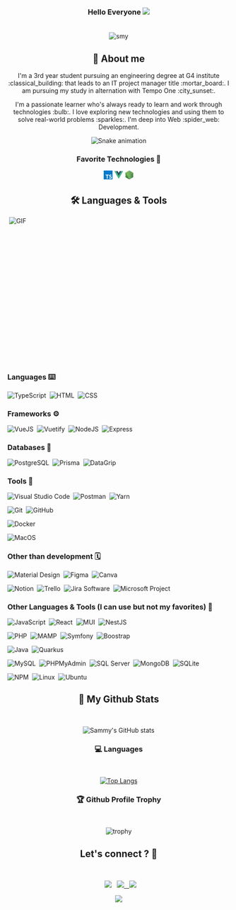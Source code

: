 ### <div align="center"> Hello Everyone <img src="https://media.giphy.com/media/hvRJCLFzcasrR4ia7z/giphy.gif" max-width="5px"> </div> <br/>

<div align="center">

<img width="812" alt="smy" src="https://user-images.githubusercontent.com/78353572/159125059-1abbb9e7-9862-4a3c-8488-5b8ec20f2f68.png">
  
## :book: About me

<p align="center">I'm a 3rd year student pursuing an engineering degree at G4 institute :classical_building: that leads to an IT project manager title :mortar_board:. I am pursuing my study in alternation with Tempo One :city_sunset:.</p>

<p align="center">I'm a passionate learner who's always ready to learn and work through technologies :bulb:. I love exploring new technologies and using them to solve real-world problems :sparkles:. I'm deep into Web :spider_web: Development.
</p>

![Snake animation](https://user-images.githubusercontent.com/78353572/169007633-272dc318-6e18-4188-859e-ebb9537c1920.svg)

<div align="center">

### Favorite Technologies 🥰

<code><img height="20" src="https://raw.githubusercontent.com/github/explore/80688e429a7d4ef2fca1e82350fe8e3517d3494d/topics/typescript/typescript.png"></code>
<code><img height="20" src="https://raw.githubusercontent.com/github/explore/80688e429a7d4ef2fca1e82350fe8e3517d3494d/topics/vue/vue.png"></code>
<code><img height="20" src="https://raw.githubusercontent.com/github/explore/80688e429a7d4ef2fca1e82350fe8e3517d3494d/topics/nodejs/nodejs.png"></code>

</div>
</div>

<div align="center">

## 🛠 Languages & Tools 

</div>

<img align="right" alt="GIF" src="https://user-images.githubusercontent.com/78353572/159122594-ec57b8cf-d7b0-4fcb-92c7-fec40c50a7c4.gif" width="500" height="350" />

### Languages ⌨️

![TypeScript](https://img.shields.io/badge/-TypeScript-000?&logo=TypeScript)&nbsp;
![HTML](https://img.shields.io/badge/-HTML-000?&logo=HTML5)&nbsp;
![CSS](https://img.shields.io/badge/-CSS-000?&logo=CSS3)&nbsp;

### Frameworks ⚙️

![VueJS](https://img.shields.io/badge/-VueJS-000?&logo=Vue.js)&nbsp;
![Vuetify](https://img.shields.io/badge/-Vuetify-000?&logo=Vuetify)&nbsp;
![NodeJS](https://img.shields.io/badge/-NodeJS-000?&logo=Node.js)&nbsp;
![Express](https://img.shields.io/badge/-Express-000?&logo=express)&nbsp;

### Databases 🐳

![PostgreSQL](https://img.shields.io/badge/-PostgreSQL-000?&logo=postgresql)&nbsp;
![Prisma](https://img.shields.io/badge/-Prisma-000?&logo=prisma)&nbsp;
![DataGrip](https://img.shields.io/badge/-DataGrip-000?&logo=datagrip)&nbsp;

### Tools 🎒

![Visual Studio Code](https://img.shields.io/badge/-VS%20Code-000?&logo=visualstudiocode)&nbsp;
![Postman](https://img.shields.io/badge/-Postman-000?&logo=postman)&nbsp;
![Yarn](https://img.shields.io/badge/-Yarn-000?&logo=yarn)&nbsp;

![Git](https://img.shields.io/badge/-Git-000?&logo=git)&nbsp;
![GitHub](https://img.shields.io/badge/-Github-000?&logo=github)&nbsp;

![Docker](https://img.shields.io/badge/-Docker-000?&logo=docker)&nbsp;

![MacOS](https://img.shields.io/badge/-MacOS-000?&logo=apple)&nbsp;

### Other than development 🗓

![Material Design](https://img.shields.io/badge/-Material%20Design-000?&logo=materialdesign)&nbsp;
![Figma](https://img.shields.io/badge/-Figma-000?&logo=figma)&nbsp;
![Canva](https://img.shields.io/badge/-Canva-000?&logo=canva)&nbsp;

![Notion](https://img.shields.io/badge/-Notion-000?&logo=notion)&nbsp;
![Trello](https://img.shields.io/badge/-Trello-000?&logo=trello)&nbsp;
![Jira Software](https://img.shields.io/badge/-Jira-000?&logo=jirasoftware)&nbsp;
![Microsoft Project](https://img.shields.io/badge/-Microsoft%20Project-000?&logo=Project)&nbsp;

### Other Languages & Tools (I can use but not my favorites) 🙂

![JavaScript](https://img.shields.io/badge/-JavaScript-000?&logo=JavaScript)&nbsp;
![React](https://img.shields.io/badge/-React-000?&logo=React)&nbsp;
![MUI](https://img.shields.io/badge/-MUI-000?&logo=mui)&nbsp;
![NestJS](https://img.shields.io/badge/-NestJS-000?&logo=NestJS)&nbsp;

![PHP](https://img.shields.io/badge/-PHP-000?&logo=php)&nbsp;
![MAMP](https://img.shields.io/badge/-MAMP-000?&logo=MAMP)&nbsp;
![Symfony](https://img.shields.io/badge/-Symfony-000?&logo=Symfony)&nbsp;
![Boostrap](https://img.shields.io/badge/-Bootstrap-000?&logo=bootstrap)&nbsp;

![Java](https://img.shields.io/badge/-Java-000?&logo=java)&nbsp;
![Quarkus](https://img.shields.io/badge/-Quarkus-000?&logo=quarkus)&nbsp;

![MySQL](https://img.shields.io/badge/-MySQL-000?&logo=mysql)&nbsp;
![PHPMyAdmin](https://img.shields.io/badge/-PHPMyAdmin-000?&logo=phpmyadmin)&nbsp;
![SQL Server](https://img.shields.io/badge/-SQL%20Server-000?&logo=microsoftsqlserver)&nbsp;
![MongoDB](https://img.shields.io/badge/-MongoDB-000?&logo=mongodb)&nbsp;
![SQLite](https://img.shields.io/badge/-SQLite-000?&logo=sqlite)&nbsp;

![NPM](https://img.shields.io/badge/-NPM-000?&logo=npm)&nbsp;
![Linux](https://img.shields.io/badge/-Linux-000?&logo=linux)&nbsp;
![Ubuntu](https://img.shields.io/badge/-Ubuntu-000?&logo=ubuntu)&nbsp;

<div align="center">

## :signal_strength: My Github Stats
<br />

![Sammy's GitHub stats](https://github-readme-stats.vercel.app/api?username=SammyMERAZGA&show_icons=true&theme=dracula)

  
### :computer: Languages
<br />

[![Top Langs](https://github-readme-stats.vercel.app/api/top-langs/?username=SammyMERAZGA&layout=compact&theme=dracula)](https://github.com/SammyMERAZGA/github-readme-stats)

### :trophy: Github Profile Trophy
<br />

![trophy](https://github-profile-trophy.vercel.app/?username=SammyMERAZGA&theme=juicyfresh&no-frame=true&row=1&&margin-w=20&no-bg=true)
 
## Let's connect ? 🤝
<br />
  
 &nbsp; [<img src="https://img.icons8.com/color/48/000000/linkedin.png" width="3.5%"/>](https://fr.linkedin.com/in/sammy-merazga) &nbsp; <a href="mailto:sammy.merazga@gmail.com"> <img src="https://img.icons8.com/fluent/48/000000/gmail.png" width="3.5%"/> &nbsp; [<img src="https://img.icons8.com/color/48/000000/youtube.png" width="3.5%"/>](https://www.youtube.com/channel/UCjbjT5fKBuZe1m68QeijoJg)
  
</div>
  
 <p align="center">
<img src="https://raw.githubusercontent.com/trinib/trinib/main/.images/marquee.svg"> 

